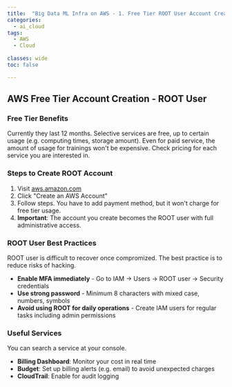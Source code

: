 ```yaml
---
title:  "Big Data ML Infra on AWS - 1. Free Tier ROOT User Account Creation"
categories:
  - ai_cloud
tags:
  - AWS
  - Cloud
  
classes: wide
toc: false

---
```


## AWS Free Tier Account Creation - ROOT User

### Free Tier Benefits
Currently they last 12 months. Selective services are free, up to certain usage (e.g. computing times, storage amount).
Even for paid service, the amount of usage for trainings won't be expensive. Check pricing for each service you are interested in.


### Steps to Create ROOT Account
1. Visit [aws.amazon.com](https://aws.amazon.com)
2. Click "Create an AWS Account"
3. Follow steps. You have to add payment method, but it won't charge for free tier usage.
4. **Important**: The account you create becomes the ROOT user with full administrative access.

### ROOT User Best Practices
ROOT user is difficult to recover once compromized. The best practice is to reduce risks of hacking.
- **Enable MFA immediately** - Go to IAM → Users → ROOT user → Security credentials
- **Use strong password** - Minimum 8 characters with mixed case, numbers, symbols
- **Avoid using ROOT for daily operations** - Create IAM users for regular tasks including admin permissions

### Useful Services
You can search a service at your console.
- **Billing Dashboard**: Monitor your cost in real time
- **Budget**: Set up billing alerts (e.g. email) to avoid unexpected charges
- **CloudTrail**: Enable for audit logging